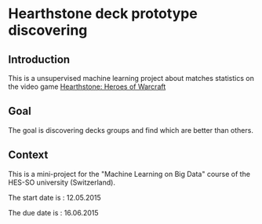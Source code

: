 # Hearthstone deck prototype discovering
## Introduction
This is a unsupervised machine learning project about matches statistics on the video game [Hearthstone: Heroes of Warcraft](http://en.wikipedia.org/wiki/Hearthstone:_Heroes_of_Warcraft)

## Goal
The goal is discovering decks groups and find which are better than others.

## Context
This is a mini-project for the "Machine Learning on Big Data" course of the HES-SO university (Switzerland).

The start date is : 12.05.2015

The due date is : 16.06.2015